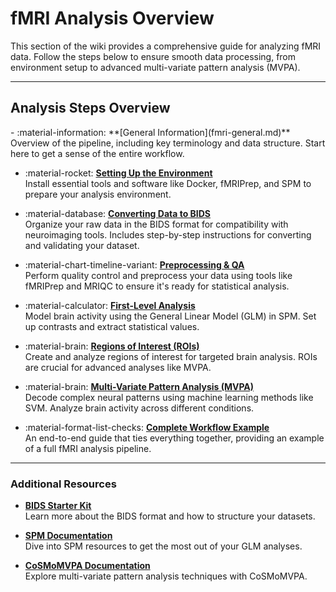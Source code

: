 # fMRI Analysis Overview

This section of the wiki provides a comprehensive guide for analyzing fMRI data. Follow the steps below to ensure smooth data processing, from environment setup to advanced multi-variate pattern analysis (MVPA).

---

## Analysis Steps Overview

<div class="grid cards" markdown="1">
- :material-information: **[General Information](fmri-general.md)**  
  Overview of the pipeline, including key terminology and data structure. Start here to get a sense of the entire workflow.

- :material-rocket: **[Setting Up the Environment](fmri-setup-env.md)**  
  Install essential tools and software like Docker, fMRIPrep, and SPM to prepare your analysis environment.

- :material-database: **[Converting Data to BIDS](fmri-bids-conversion.md)**  
  Organize your raw data in the BIDS format for compatibility with neuroimaging tools. Includes step-by-step instructions for converting and validating your dataset.

- :material-chart-timeline-variant: **[Preprocessing & QA](fmri-prepocessing-qa.md)**  
  Perform quality control and preprocess your data using tools like fMRIPrep and MRIQC to ensure it's ready for statistical analysis.

- :material-calculator: **[First-Level Analysis](fmri-glm.md)**  
  Model brain activity using the General Linear Model (GLM) in SPM. Set up contrasts and extract statistical values.

- :material-brain: **[Regions of Interest (ROIs)](fmri-rois.md)**  
  Create and analyze regions of interest for targeted brain analysis. ROIs are crucial for advanced analyses like MVPA.

- :material-brain: **[Multi-Variate Pattern Analysis (MVPA)](fmri-mvpa.md)**  
  Decode complex neural patterns using machine learning methods like SVM. Analyze brain activity across different conditions.

- :material-format-list-checks: **[Complete Workflow Example](fmri-andrea-workflow.md)**  
  An end-to-end guide that ties everything together, providing an example of a full fMRI analysis pipeline.
</div>

---

### Additional Resources

- **[BIDS Starter Kit](https://bids-standard.github.io/bids-starter-kit/)**  
  Learn more about the BIDS format and how to structure your datasets.

- **[SPM Documentation](https://www.fil.ion.ucl.ac.uk/spm/doc/)**  
  Dive into SPM resources to get the most out of your GLM analyses.

- **[CoSMoMVPA Documentation](http://www.cosmomvpa.org/documentation.html)**  
  Explore multi-variate pattern analysis techniques with CoSMoMVPA.

